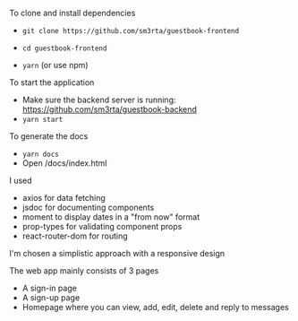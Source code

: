 To clone and install dependencies

- `git clone https://github.com/sm3rta/guestbook-frontend`

- `cd guestbook-frontend`

- `yarn` (or use npm)

To start the application

- Make sure the backend server is running: https://github.com/sm3rta/guestbook-backend
- `yarn start` 

To generate the docs

- `yarn docs`
- Open /docs/index.html



I used

- axios for data fetching
- jsdoc for documenting components
- moment to display dates in a "from now" format
- prop-types for validating component props
- react-router-dom for routing



I'm chosen a simplistic approach with a responsive design

The web app mainly consists of 3 pages

- A sign-in page
- A sign-up page
- Homepage where you can view, add, edit, delete and reply to messages
